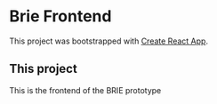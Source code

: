 # Brie Frontend

This project was bootstrapped with [Create React App](https://github.com/facebook/create-react-app).

## This project 

This is the frontend of the BRIE prototype
